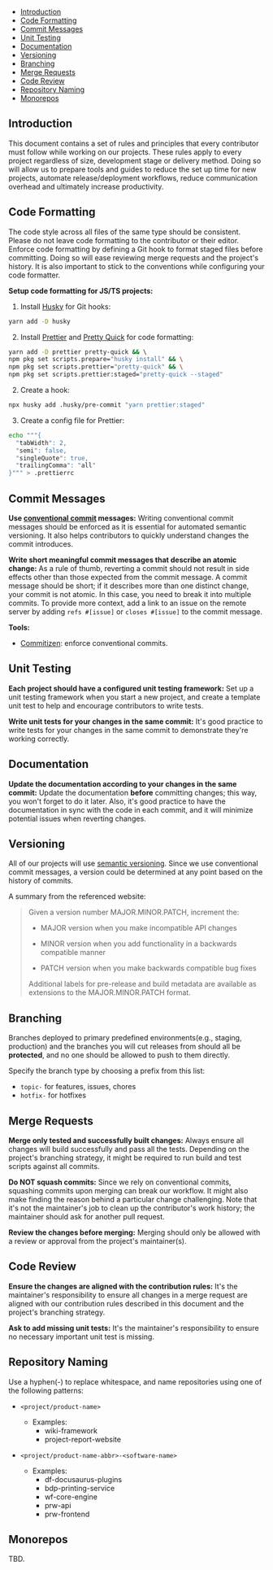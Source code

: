 - [Introduction](#introduction)
- [Code Formatting](#code-formatting)
- [Commit Messages](#commit-messages)
- [Unit Testing](#unit-testing)
- [Documentation](#documentation)
- [Versioning](#versioning)
- [Branching](#branching)
- [Merge Requests](#merge-requests)
- [Code Review](#code-review)
- [Repository Naming](#repository-naming)
- [Monorepos](#monorepos)

## Introduction

This document contains a set of rules and principles that every contributor must follow while working on our projects. These rules apply to every project regardless of size, development stage or delivery method. Doing so will allow us to prepare tools and guides to reduce the set up time for new projects, automate release/deployment workflows, reduce communication overhead and ultimately increase productivity.

## Code Formatting
The code style across all files of the same type should be consistent. Please do not leave code formatting to the contributor or their editor. Enforce code formatting by defining a Git hook to format staged files before committing. Doing so will ease reviewing merge requests and the project's history. It is also important to stick to the conventions while configuring your code formatter.

**Setup code formatting for JS/TS projects:**
1. Install [Husky](https://typicode.github.io/husky/) for Git hooks:
  ```bash
  yarn add -D husky
  ```
2. Install [Prettier](https://www.npmjs.com/package/prettier) and [Pretty Quick](https://www.npmjs.com/package/pretty-quick) for code formatting:
  ```bash
  yarn add -D prettier pretty-quick && \ 
  npm pkg set scripts.prepare="husky install" && \
  npm pkg set scripts.prettier="pretty-quick" && \
  npm pkg set scripts.prettier:staged="pretty-quick --staged"
  ```
2. Create a hook:
  ```bash
  npx husky add .husky/pre-commit "yarn prettier:staged"
  ```
3. Create a config file for Prettier:
```bash
echo """{
  "tabWidth": 2,
  "semi": false,
  "singleQuote": true,
  "trailingComma": "all"
}""" > .prettierrc
```
## Commit Messages
**Use [conventional commit](https://www.conventionalcommits.org/en/v1.0.0/) messages:**
Writing conventional commit messages should be enforced as it is essential for automated semantic versioning. It also helps contributors to quickly understand changes the commit introduces.

**Write short meaningful commit messages that describe an atomic change:**
As a rule of thumb, reverting a commit should not result in side effects other than those expected from the commit message. 
A commit message should be short; if it describes more than one distinct change, your commit is not atomic. In this case, you need to break it into multiple commits. To provide more context, add a link to an issue on the remote server by adding `refs #[issue]` or `closes #[issue]` to the commit message.

**Tools:**
- [Commitizen](https://github.com/commitizen/cz-cli): enforce conventional commits.

## Unit Testing
**Each project should have a configured unit testing framework:**
Set up a unit testing framework when you start a new project, and create a template unit test to help and encourage contributors to write tests.

**Write unit tests for your changes in the same commit:**
It's good practice to write tests for your changes in the same commit to demonstrate they're working correctly.

## Documentation
**Update the documentation according to your changes in the same commit:**
Update the documentation **before** committing changes; this way, you won't forget to do it later. Also, it's good practice to have the documentation in sync with the code in each commit, and it will minimize potential issues when reverting changes. 

## Versioning
All of our projects will use [semantic versioning](https://semver.org/). Since we use conventional commit messages, a version could be determined at any point based on the history of commits. 

A summary from the referenced website:
> Given a version number MAJOR.MINOR.PATCH, increment the:
>
> - MAJOR version when you make incompatible API changes
> 
> - MINOR version when you add functionality in a backwards compatible manner
> 
> - PATCH version when you make backwards compatible bug fixes
>
> Additional labels for pre-release and build metadata are available as extensions to the MAJOR.MINOR.PATCH format.

## Branching
Branches deployed to primary predefined environments(e.g., staging, production) and the branches you will cut releases from should all be **protected**, and no one should be allowed to push to them directly.

Specify the branch type by choosing a prefix from this list:
- `topic-` for features, issues, chores
- `hotfix-` for hotfixes

## Merge Requests
**Merge only tested and successfully built changes:**
Always ensure all changes will build successfully and pass all the tests. Depending on the project's branching strategy, it might be required to run build and test scripts against all commits.

**Do NOT squash commits:**
Since we rely on conventional commits, squashing commits upon merging can break our workflow. It might also make finding the reason behind a particular change challenging. Note that it's not the maintainer's job to clean up the contributor's work history; the maintainer should ask for another pull request.

**Review the changes before merging:**
Merging should only be allowed with a review or approval from the project's maintainer(s).

## Code Review
**Ensure the changes are aligned with the contribution rules:**
It's the maintainer's responsibility to ensure all changes in a merge request are aligned with our contribution rules described in this document and the project's branching strategy.

**Ask to add missing unit tests:** 
It's the maintainer's responsibility to ensure no necessary important unit test is missing. 

## Repository Naming
Use a hyphen(-) to replace whitespace, and name repositories using one of the following patterns:
- `<project/product-name>`
  - Examples:
    - wiki-framework
    - project-report-website
    
- `<project/product-name-abbr>-<software-name>`
  - Examples:
    - df-docusaurus-plugins
    - bdp-printing-service
    - wf-core-engine
    - prw-api
    - prw-frontend

## Monorepos
TBD.
